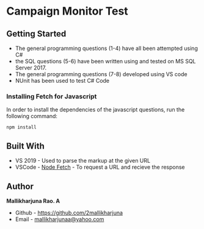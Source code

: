 # Campaign Monitor Test

## Getting Started

* The general programming questions (1-4) have all been attempted using C# 
* the SQL questions (5-6) have been written using and tested on MS SQL Server 2017.
* The general programming questions (7-8) developed using VS code
* NUnit has been used to test C# Code

### Installing Fetch for Javascript

In order to install the dependencies of the javascript questions, run the following command:

```
npm install
```


## Built With

* VS 2019 - Used to parse the markup at the given URL
* VSCode - [Node Fetch](https://github.com/node-fetch/node-fetch) - To request a URL and recieve the response

## Author

**Mallikharjuna Rao. A**
* Github - https://github.com/2mallikharjuna
* Email - mallikharjunaa@yahoo.com
